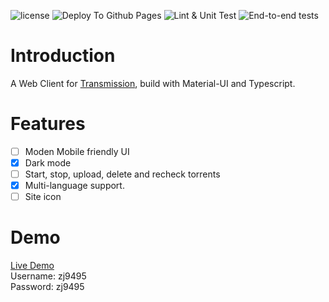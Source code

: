 ![license](https://img.shields.io/github/license/zj9495/transmission-client)
![Deploy To Github Pages](https://github.com/zj9495/transmission-client/workflows/Deploy%20To%20Github%20Pages/badge.svg?branch=master)
![Lint & Unit Test](https://github.com/zj9495/transmission-client/workflows/Lint%20&%20Unit%20Test/badge.svg)
![End-to-end tests](https://github.com/zj9495/transmission-client/workflows/End-to-end%20tests/badge.svg?branch=master)

# Introduction
A Web Client for [Transmission](https://github.com/transmission/transmission), build with Material-UI and Typescript.

# Features
- [ ] Moden Mobile friendly UI
- [x] Dark mode
- [ ] Start, stop, upload, delete and recheck torrents
- [x] Multi-language support.
- [ ] Site icon

# Demo
[Live Demo](https://zj9495.github.io/transmission-client/)  
Username: zj9495  
Password: zj9495  
